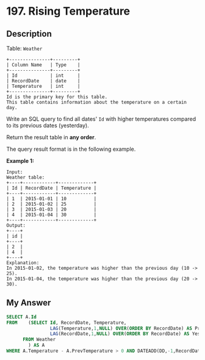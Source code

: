 # 197. Rising Temperature

## Description

Table: `Weather`

```
+---------------+---------+
| Column Name   | Type    |
+---------------+---------+
| Id            | int     |
| RecordDate    | date    |
| Temperature   | int     |
+---------------+---------+
Id is the primary key for this table.
This table contains information about the temperature on a certain day.

```

Write an SQL query to find all dates' `Id` with higher temperatures compared to its previous dates (yesterday).

Return the result table in **any order**.

The query result format is in the following example.

**Example 1:**

```
Input:
Weather table:
+----+------------+-------------+
| Id | RecordDate | Temperature |
+----+------------+-------------+
| 1  | 2015-01-01 | 10          |
| 2  | 2015-01-02 | 25          |
| 3  | 2015-01-03 | 20          |
| 4  | 2015-01-04 | 30          |
+----+------------+-------------+
Output:
+----+
| id |
+----+
| 2  |
| 4  |
+----+
Explanation:
In 2015-01-02, the temperature was higher than the previous day (10 -> 25).
In 2015-01-04, the temperature was higher than the previous day (20 -> 30).
```



## My Answer 

```SQL
SELECT A.Id
FROM	(SELECT Id, RecordDate, Temperature,
				LAG(Temperature,1,NULL) OVER(ORDER BY RecordDate) AS PrevTemperature,
				LAG(RecordDate,1,NULL) OVER(ORDER BY RecordDate) AS Yesterday
	  FROM Weather
		) AS A
WHERE A.Temperature - A.PrevTemperature > 0 AND DATEADD(DD,-1,RecordDate) = Yesterday
```

